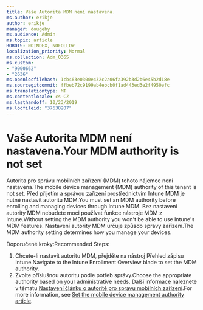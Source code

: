 ```yaml
---
title: Vaše Autorita MDM není nastavena.
ms.author: erikje
author: erikje
manager: dougeby
ms.audience: Admin
ms.topic: article
ROBOTS: NOINDEX, NOFOLLOW
localization_priority: Normal
ms.collection: Adm_O365
ms.custom:
- "9000662"
- "2636"
ms.openlocfilehash: 1cb463e0300e432c2a06fa392b3d2b6e45b2d18e
ms.sourcegitcommit: ffbeb72c9199ab4ebcb0f1ad443ed3e2f4950efc
ms.translationtype: MT
ms.contentlocale: cs-CZ
ms.lasthandoff: 10/23/2019
ms.locfileid: "37638207"
---
```

# <a name="your-mdm-authority-is-not-set"></a><span data-ttu-id="63e12-102">Vaše Autorita MDM není nastavena.</span><span class="sxs-lookup"><span data-stu-id="63e12-102">Your MDM authority is not set</span></span>

<span data-ttu-id="63e12-103">Autorita pro správu mobilních zařízení (MDM) tohoto nájemce není nastavena.</span><span class="sxs-lookup"><span data-stu-id="63e12-103">The mobile device management (MDM) authority of this tenant is not set.</span></span> <span data-ttu-id="63e12-104">Před přijetím a správou zařízení prostřednictvím Intune MDM je nutné nastavit autoritu MDM.</span><span class="sxs-lookup"><span data-stu-id="63e12-104">You must set an MDM authority before enrolling and managing devices through Intune MDM.</span></span> <span data-ttu-id="63e12-105">Bez nastavení autority MDM nebudete moci používat funkce nástroje MDM z Intune.</span><span class="sxs-lookup"><span data-stu-id="63e12-105">Without setting the MDM authority you won't be able to use Intune's MDM features.</span></span> <span data-ttu-id="63e12-106">Nastavení autority MDM určuje způsob správy zařízení.</span><span class="sxs-lookup"><span data-stu-id="63e12-106">The MDM authority setting determines how you manage your devices.</span></span>

<span data-ttu-id="63e12-107">Doporučené kroky:</span><span class="sxs-lookup"><span data-stu-id="63e12-107">Recommended Steps:</span></span>
1. <span data-ttu-id="63e12-108">Chcete-li nastavit autoritu MDM, přejděte na nástroj Přehled zápisu Intune.</span><span class="sxs-lookup"><span data-stu-id="63e12-108">Navigate to the Intune Enrollment Overview blade to set the MDM authority.</span></span>
2. <span data-ttu-id="63e12-109">Zvolte příslušnou autoritu podle potřeb správy.</span><span class="sxs-lookup"><span data-stu-id="63e12-109">Choose the appropriate authority based on your administrative needs.</span></span> <span data-ttu-id="63e12-110">Další informace naleznete v tématu [Nastavení článku o autoritě pro správu mobilních zařízení](https://docs.microsoft.com/intune/mdm-authority-set).</span><span class="sxs-lookup"><span data-stu-id="63e12-110">For more information, see [Set the mobile device management authority article](https://docs.microsoft.com/intune/mdm-authority-set).</span></span>